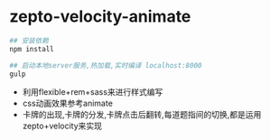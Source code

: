 # zepto-velocity-animate
``` bash
## 安装依赖
npm install

## 启动本地server服务,热加载,实时编译 localhost:8000
gulp
```
- 利用flexible+rem+sass来进行样式编写
- css动画效果参考animate
- 卡牌的出现,卡牌的分发,卡牌点击后翻转,每道题指间的切换,都是运用zepto+velocity来实现
